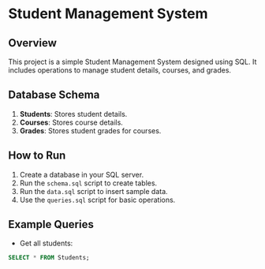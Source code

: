 # Student Management System

## Overview
This project is a simple Student Management System designed using SQL. It includes operations to manage student details, courses, and grades.

## Database Schema
1. **Students**: Stores student details.
2. **Courses**: Stores course details.
3. **Grades**: Stores student grades for courses.

## How to Run
1. Create a database in your SQL server.
2. Run the `schema.sql` script to create tables.
3. Run the `data.sql` script to insert sample data.
4. Use the `queries.sql` script for basic operations.

## Example Queries
- Get all students:
```sql
SELECT * FROM Students;
